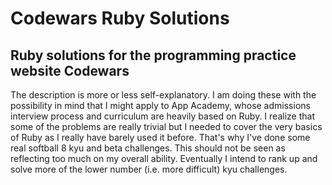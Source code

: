 # Codewars Ruby Solutions
## Ruby solutions for the programming practice website Codewars

The description is more or less self-explanatory. I am doing these with the
possibility in mind that I might apply to App Academy, whose admissions
interview process and curriculum are heavily based on Ruby. I realize that
some of the problems are really trivial but I needed to cover the very basics
of Ruby as I really have barely used it before. That's why I've done some real
softball 8 kyu and beta challenges. This should not be seen as reflecting too
much on my overall ability. Eventually I intend to rank up and solve more of
the lower number (i.e. more difficult) kyu challenges.
